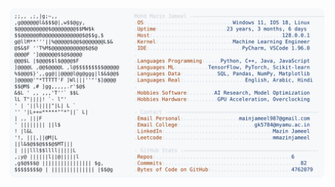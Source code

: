 <picture>
  <source srcset="https://raw.githubusercontent.com/mmazinjameel/mmazinjameel/main/dark_mode.svg?v=1739254405" media="(prefers-color-scheme: dark)">
  <img src="https://raw.githubusercontent.com/mmazinjameel/mmazinjameel/main/light_mode.svg?v=1739254405">
</picture>
